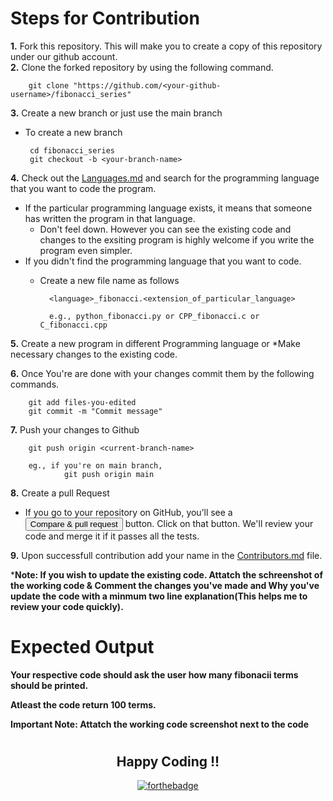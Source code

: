 # Steps for Contribution 

**1.** Fork this repository. This will make you to create a copy of this repository under our github account.<br>
**2.** Clone the forked repository by using the following command.<br>
        
        git clone "https://github.com/<your-github-username>/fibonacci_series"

**3.** Create a new branch or just use the main branch
 - To create a new branch

        cd fibonacci_series
        git checkout -b <your-branch-name>

**4.** Check out the [Languages.md](Languages.md) and search for the programming language that you want to code the program.
 - If the particular programming language exists, it means that someone has written the program in that language. 
   - Don't feel down. However you can see the existing code and changes to the exsiting program is highly welcome if you write the program even simpler.
 - If you didn't find the programming language that you want to code.  
    - Create a new file name as follows

            <language>_fibonacci.<extension_of_particular_language>

            e.g., python_fibonacci.py or CPP_fibonacci.c or C_fibonacci.cpp

**5.** Create a new program in different Programming language or *Make necessary changes to the existing code.

**6.** Once You're are done with your changes commit them by the following commands.

        git add files-you-edited
        git commit -m "Commit message"

**7.** Push your changes to Github

        git push origin <current-branch-name>

        eg., if you're on main branch,
                git push origin main 

**8.** Create a pull Request
 - If you go to your repository on GitHub, you’ll see a <button>Compare & pull request</button> button. Click on that button. We'll review your code and merge it if it passes all the tests.

**9.** Upon successfull contribution add your name in the [Contributors.md](Contributors.md) file.

***Note: If you wish to update the existing code. Attatch the schreenshot of the working code & Comment the changes you've made and Why you've update the code with a minmum two line explanation(This helps me to review your code quickly).** 

# Expected Output

**Your respective code should ask the user how many fibonacii terms should be printed.**

**Atleast the code return 100 terms.** 

**Important Note: Attatch the working code screenshot next to the code**

#

<div align="center">

## Happy Coding !!

[![forthebadge](https://forthebadge.com/images/badges/built-with-love.svg)](https://forthebadge.com)

<div>